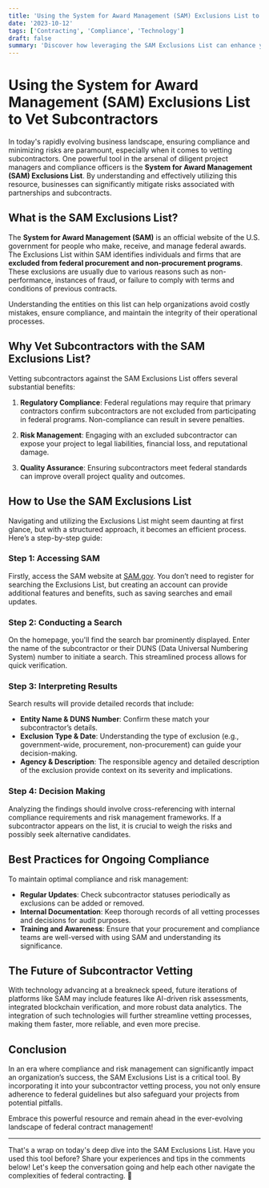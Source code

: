 ```yaml
---
title: 'Using the System for Award Management (SAM) Exclusions List to Vet Subcontractors'
date: '2023-10-12'
tags: ['Contracting', 'Compliance', 'Technology']
draft: false
summary: 'Discover how leveraging the SAM Exclusions List can enhance your subcontractor vetting process for better compliance and risk management.'
---
```


# Using the System for Award Management (SAM) Exclusions List to Vet Subcontractors

In today's rapidly evolving business landscape, ensuring compliance and minimizing risks are paramount, especially when it comes to vetting subcontractors. One powerful tool in the arsenal of diligent project managers and compliance officers is the **System for Award Management (SAM) Exclusions List**. By understanding and effectively utilizing this resource, businesses can significantly mitigate risks associated with partnerships and subcontracts. 

## What is the SAM Exclusions List?

The **System for Award Management (SAM)** is an official website of the U.S. government for people who make, receive, and manage federal awards. The Exclusions List within SAM identifies individuals and firms that are **excluded from federal procurement and non-procurement programs**. These exclusions are usually due to various reasons such as non-performance, instances of fraud, or failure to comply with terms and conditions of previous contracts.

Understanding the entities on this list can help organizations avoid costly mistakes, ensure compliance, and maintain the integrity of their operational processes.

## Why Vet Subcontractors with the SAM Exclusions List?

Vetting subcontractors against the SAM Exclusions List offers several substantial benefits:

1. **Regulatory Compliance**: Federal regulations may require that primary contractors confirm subcontractors are not excluded from participating in federal programs. Non-compliance can result in severe penalties.

2. **Risk Management**: Engaging with an excluded subcontractor can expose your project to legal liabilities, financial loss, and reputational damage.

3. **Quality Assurance**: Ensuring subcontractors meet federal standards can improve overall project quality and outcomes.

## How to Use the SAM Exclusions List

Navigating and utilizing the Exclusions List might seem daunting at first glance, but with a structured approach, it becomes an efficient process. Here’s a step-by-step guide:

### Step 1: Accessing SAM

Firstly, access the SAM website at [SAM.gov](https://sam.gov). You don’t need to register for searching the Exclusions List, but creating an account can provide additional features and benefits, such as saving searches and email updates.

### Step 2: Conducting a Search

On the homepage, you'll find the search bar prominently displayed. Enter the name of the subcontractor or their DUNS (Data Universal Numbering System) number to initiate a search. This streamlined process allows for quick verification.

### Step 3: Interpreting Results

Search results will provide detailed records that include:

- **Entity Name & DUNS Number**: Confirm these match your subcontractor’s details.
- **Exclusion Type & Date**: Understanding the type of exclusion (e.g., government-wide, procurement, non-procurement) can guide your decision-making.
- **Agency & Description**: The responsible agency and detailed description of the exclusion provide context on its severity and implications.

### Step 4: Decision Making

Analyzing the findings should involve cross-referencing with internal compliance requirements and risk management frameworks. If a subcontractor appears on the list, it is crucial to weigh the risks and possibly seek alternative candidates.

## Best Practices for Ongoing Compliance

To maintain optimal compliance and risk management:

- **Regular Updates**: Check subcontractor statuses periodically as exclusions can be added or removed.
- **Internal Documentation**: Keep thorough records of all vetting processes and decisions for audit purposes.
- **Training and Awareness**: Ensure that your procurement and compliance teams are well-versed with using SAM and understanding its significance.

## The Future of Subcontractor Vetting

With technology advancing at a breakneck speed, future iterations of platforms like SAM may include features like AI-driven risk assessments, integrated blockchain verification, and more robust data analytics. The integration of such technologies will further streamline vetting processes, making them faster, more reliable, and even more precise.

## Conclusion

In an era where compliance and risk management can significantly impact an organization’s success, the SAM Exclusions List is a critical tool. By incorporating it into your subcontractor vetting process, you not only ensure adherence to federal guidelines but also safeguard your projects from potential pitfalls.

Embrace this powerful resource and remain ahead in the ever-evolving landscape of federal contract management!

---

That's a wrap on today's deep dive into the SAM Exclusions List. Have you used this tool before? Share your experiences and tips in the comments below! Let's keep the conversation going and help each other navigate the complexities of federal contracting. 🌟